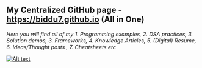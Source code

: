 ## My Centralized GitHub page - https://biddu7.github.io (All in One) 
*Here you will find all of my 1. Programming examples, 2. DSA practices, 3. Solution demos, 3. Frameworks, 4. Knowledge Articles, 5. (Digital) Resume, 6. Ideas/Thought posts , 7. Cheatsheets etc*

[![Alt text](https://github.com/biddu7/biddu7/assets/27678248/e1c83a00-1c06-4f38-9514-cb3ae355ee10 "Just click me to navigate to Joydeep's centralized GitHub repo page")](https://biddu7.github.io)
